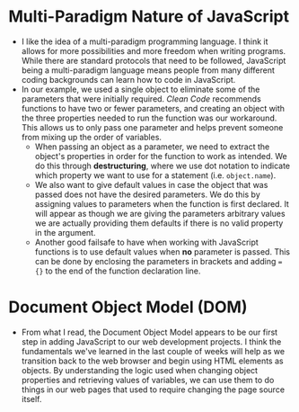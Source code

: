 # Multi-Paradigm Nature of JavaScript

* I like the idea of a multi-paradigm programming language. I think it allows for more possibilities and more freedom when writing programs. While there are standard protocols that need to be followed,
  JavaScript being a multi-paradigm language means people from many different coding backgrounds can learn how to code in JavaScript.
* In our example, we used a single object to eliminate some of the parameters that were initially required. *Clean Code* recommends functions to have two or fewer parameters, and creating an object with the three
  properties needed to run the function was our workaround. This allows us to only pass one parameter and helps prevent someone from mixing up the order of variables.
  * When passing an object as a parameter, we need to extract the object's properties in order for the function to work as intended. We do this through **destructuring**, where we use dot notation to indicate which
    property we want to use for a statement (i.e. `object.name`).
  * We also want to give default values in case the object that was passed does not have the desired parameters. We do this by assigning values to parameters when the function is first declared. It will appear as though we
    are giving the parameters arbitrary values we are actually providing them defaults if there is no valid property in the argument.
  * Another good failsafe to have when working with JavaScript functions is to use default values when **no** parameter is passed. This can be done by enclosing the parameters in brackets and adding `= {}` to the end of the
    function declaration line.

# Document Object Model (DOM)

* From what I read, the Document Object Model appears to be our first step in adding JavaScript to our web development projects. I think the fundamentals we've learned in the last couple of weeks will help as we transition
  back to the web browser and begin using HTML elements as objects. By understanding the logic used when changing object properties and retrieving values of variables, we can use them to do things in our web pages that
  used to require changing the page source itself.
